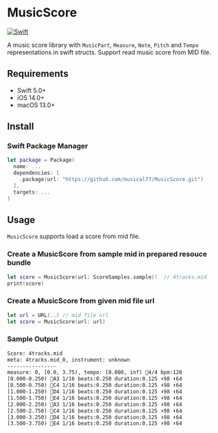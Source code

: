 # MusicScore

[![Swift](https://github.com/musical77/MusicScore/actions/workflows/swift.yml/badge.svg?branch=main)](https://github.com/musical77/MusicScore/actions/workflows/swift.yml)

A music score library with `MusicPart`, `Measure`, `Note`, `Pitch` and `Tempo` representations in swift structs.
Support read music score from MID file. 

Requirements
----
* Swift 5.0+
* iOS 14.0+
* macOS 13.0+


Install
----

### Swift Package Manager

``` swift
let package = Package(
  name: ...
  dependencies: [
    .package(url: "https://github.com/musical77/MusicScore.git")
  ],
  targets: ...
)
```


Usage
----

`MusicScore` supports load a score from mid file.

### Create a MusicScore from sample mid in prepared resouce bundle

``` swift
let score = MusicScore(url: ScoreSamples.sample)!  // 4tracks.mid
print(score)
```

### Create a MusicScore from given mid file url

``` swift
let url = URL(..) // mid file url
let score = MusicScore(url: url)
```

### Sample Output 

``` txt
Score: 4tracks.mid
meta: 4tracks.mid_0, instrument: unknown
----------------
measure: 0, [0.0, 3.75), tempo: [0.000, inf) 🎼4/4 bpm:120
[0.000-0.250) 🎵A3 1/16 beats:0.250 duration:0.125 ⬇️98 ⬆️64
[0.500-0.750) 🎵C4 1/16 beats:0.250 duration:0.125 ⬇️98 ⬆️64
[1.000-1.250) 🎵D4 1/16 beats:0.250 duration:0.125 ⬇️98 ⬆️64
[1.500-1.750) 🎵E4 1/16 beats:0.250 duration:0.125 ⬇️98 ⬆️64
[2.000-2.250) 🎵A3 1/16 beats:0.250 duration:0.125 ⬇️98 ⬆️64
[2.500-2.750) 🎵C4 1/16 beats:0.250 duration:0.125 ⬇️98 ⬆️64
[3.000-3.250) 🎵D4 1/16 beats:0.250 duration:0.125 ⬇️98 ⬆️64
[3.500-3.750) 🎵E4 1/16 beats:0.250 duration:0.125 ⬇️98 ⬆️64
```
